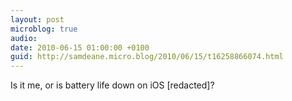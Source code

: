 ```yaml
---
layout: post
microblog: true
audio: 
date: 2010-06-15 01:00:00 +0100
guid: http://samdeane.micro.blog/2010/06/15/t16258866074.html
---
```

Is it me, or is battery life down on iOS [redacted]?
